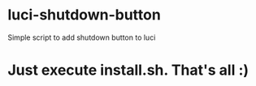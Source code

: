 # luci-shutdown-button
Simple script to add shutdown button to luci

# Just execute install.sh. That's all :)
